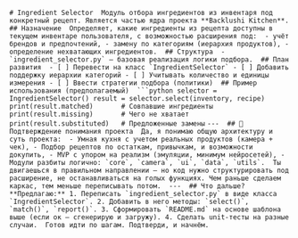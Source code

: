 ``# Ingredient Selector  Модуль отбора ингредиентов из инвентаря под конкретный рецепт. Является частью ядра проекта **Backlushi Kitchen**.  ## Назначение  Определяет, какие ингредиенты из рецепта доступны в текущем инвентаре пользователя, с возможностью расширения под:  - учёт брендов и предпочтений, - замену по категориям (иерархия продуктов), - определение нехватающих ингредиентов.  ## Структура  - `ingredient_selector.py` — базовая реализация логики подбора.  ## План развития  - [ ] Перевести на класс `IngredientSelector` - [ ] Добавить поддержку иерархии категорий - [ ] Учитывать количество и единицы измерения - [ ] Ввести стратегии подбора (политики)  ## Пример использования (предполагаемый)  ```python selector = IngredientSelector() result = selector.select(inventory, recipe) print(result.matched)       # Совпавшие ингредиенты print(result.missing)       # Чего не хватает print(result.substituted)   # Предложенные замены``
``---  ## 🧩 Подтверждение понимания проекта  Да, я понимаю общую архитектуру и суть проекта:  - Умная кухня с учетом реальных продуктов (камера + чек), - Подбор рецептов по остаткам, привычкам, и возможности докупить, - MVP с упором на реализм (эмуляции, минимум нейросетей), - Модули разбиты логично: `core`, `camera`, `ui`, `data`, `utils`.  Ты двигаешься в правильном направлении — но код нужно структурировать под расширение, не останавливаться на голых функциях. Чем раньше сделаем каркас, тем меньше переписывать потом.  ---  ## Что дальше?  **Предлагаю:** 1. Переписать `ingredient_selector.py` в виде класса `IngredientSelector`. 2. Добавить в него методы: `select()`, `match()`, `report()`. 3. Сформировать `README.md` на основе шаблона выше (если ок — сгенерирую и загружу). 4. Сделать unit-тесты на разные случаи.  Готов идти по шагам. Подтверди, и начнём.``
